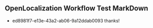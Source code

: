## OpenLocalization Workflow Test MarkDown
* ed8981f7-e13e-43a2-ab06-9a12ddab0093 thanks!

<!--HONumber=Aug16_HO4-->


